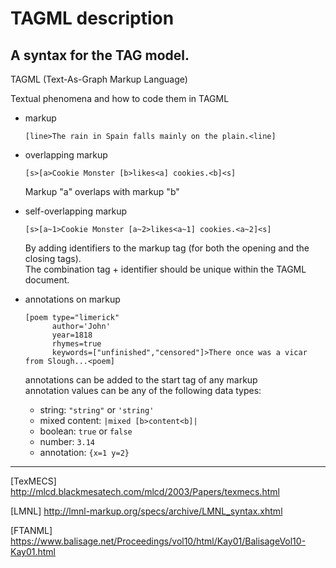 # TAGML description

## A syntax for the TAG model.

TAGML (Text-As-Graph Markup Language)

Textual phenomena and how to code them in TAGML

- markup
  ```
  [line>The rain in Spain falls mainly on the plain.<line]
  ```

- overlapping markup
  ```
  [s>[a>Cookie Monster [b>likes<a] cookies.<b]<s]
  ```
  Markup "a" overlaps with markup "b"

- self-overlapping markup
  ```
  [s>[a~1>Cookie Monster [a~2>likes<a~1] cookies.<a~2]<s]
  ```
  By adding identifiers to the markup tag (for both the opening and the closing tags).  
  The combination tag + identifier should be unique within the TAGML document.

- annotations on markup
  ```
  [poem type="limerick"
        author='John'
        year=1818
        rhymes=true
        keywords=["unfinished","censored"]>There once was a vicar from Slough...<poem]
  ```
  annotations can be added to the start tag of any markup  
  annotation values can be any of the following data types:
  - string: `"string"` or `'string'`
  - mixed content: `|mixed [b>content<b]|`
  - boolean: `true` or `false`
  - number: `3.14`
  - annotation: `{x=1 y=2}`
  
  
  


----------

[TexMECS] http://mlcd.blackmesatech.com/mlcd/2003/Papers/texmecs.html

[LMNL]    http://lmnl-markup.org/specs/archive/LMNL_syntax.xhtml

[FTANML]  https://www.balisage.net/Proceedings/vol10/html/Kay01/BalisageVol10-Kay01.html